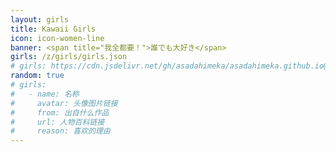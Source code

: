 ```yaml
---
layout: girls
title: Kawaii Girls
icon: icon-women-line
banner: <span title="我全都要！">誰でも大好き</span>
girls: /z/girls/girls.json
# girls: https://cdn.jsdelivr.net/gh/asadahimeka/asadahimeka.github.io@master/z/girls/girls.json
random: true
# girls:
#   - name: 名称
#     avatar: 头像图片链接
#     from: 出自什么作品
#     url: 人物百科链接
#     reason: 喜欢的理由
---
```

